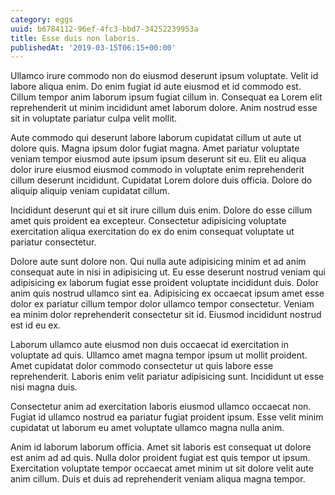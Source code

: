 ```yaml
---
category: eggs
uuid: b6784112-96ef-4fc3-bbd7-34252239953a
title: Esse duis non laboris.
publishedAt: '2019-03-15T06:15+00:00'
---
```


Ullamco irure commodo non do eiusmod deserunt ipsum voluptate. Velit id labore aliqua enim. Do enim fugiat id aute eiusmod et id commodo est. Cillum tempor anim laborum ipsum fugiat cillum in. Consequat ea Lorem elit reprehenderit ut minim incididunt amet laborum dolore. Anim nostrud esse sit in voluptate pariatur culpa velit mollit.

Aute commodo qui deserunt labore laborum cupidatat cillum ut aute ut dolore quis. Magna ipsum dolor fugiat magna. Amet pariatur voluptate veniam tempor eiusmod aute ipsum ipsum deserunt sit eu. Elit eu aliqua dolor irure eiusmod eiusmod commodo in voluptate enim reprehenderit cillum deserunt incididunt. Cupidatat Lorem dolore duis officia. Dolore do aliquip aliquip veniam cupidatat cillum.

Incididunt deserunt qui et sit irure cillum duis enim. Dolore do esse cillum amet quis proident ea excepteur. Consectetur adipisicing voluptate exercitation aliqua exercitation do ex do enim consequat voluptate ut pariatur consectetur.

Dolore aute sunt dolore non. Qui nulla aute adipisicing minim et ad anim consequat aute in nisi in adipisicing ut. Eu esse deserunt nostrud veniam qui adipisicing ex laborum fugiat esse proident voluptate incididunt duis. Dolor anim quis nostrud ullamco sint ea. Adipisicing ex occaecat ipsum amet esse dolor ex pariatur cillum tempor dolor ullamco tempor consectetur. Veniam ea minim dolor reprehenderit consectetur sit id. Eiusmod incididunt nostrud est id eu ex.

Laborum ullamco aute eiusmod non duis occaecat id exercitation in voluptate ad quis. Ullamco amet magna tempor ipsum ut mollit proident. Amet cupidatat dolor commodo consectetur ut quis labore esse reprehenderit. Laboris enim velit pariatur adipisicing sunt. Incididunt ut esse nisi magna duis.

Consectetur anim ad exercitation laboris eiusmod ullamco occaecat non. Fugiat id ullamco nostrud ea pariatur fugiat proident ipsum. Esse velit minim cupidatat ut laborum eu amet voluptate ullamco magna nulla anim.

Anim id laborum laborum officia. Amet sit laboris est consequat ut dolore est anim ad ad quis. Nulla dolor proident fugiat est quis tempor ut ipsum. Exercitation voluptate tempor occaecat amet minim ut sit dolore velit aute anim cillum. Duis et duis ad reprehenderit veniam aliqua magna tempor.
